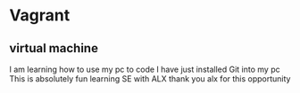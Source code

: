 # Vagrant
## virtual machine
   I am learning how to use my pc to code
   I have just installed Git into my pc
   This is absolutely fun learning SE with ALX
  thank you alx for this opportunity
